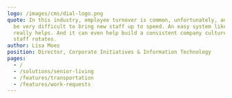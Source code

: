 ```yaml
---
logo: /images/cms/dial-logo.png
quote: In this industry, employee turnover is common, unfortunately, and it can
  be very difficult to bring new staff up to speed. An easy system like this
  really helps. And it can even help build a consistent company culture, even as
  staff rotates.
author: Lisa Moes
position: Director, Corporate Initiatives & Information Technology
pages:
  - /
  - /solutions/senior-living
  - /features/transportation
  - /features/work-requests
---
```


